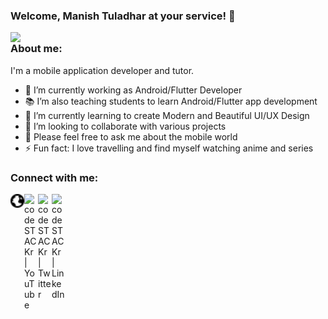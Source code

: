 ### Welcome, Manish Tuladhar at your service! 👋

[<img align="left" width="600px" src="https://raw.githubusercontent.com/lighttt/lighttt/main/icon/banner.png" />][website]

### About me:
I'm a mobile application developer and tutor.

- 🔭 I’m currently working as Android/Flutter Developer
- 📚 I’m also teaching students to learn Android/Flutter app development
- 🌱 I’m currently learning to create Modern and Beautiful UI/UX Design
- 👯 I’m looking to collaborate with various projects
- 💬 Please feel free to ask me about the mobile world
- ⚡ Fun fact: I love travelling and find myself watching anime and series

### Connect with me:

[<img align="left" alt="codeSTACKr.com" width="22px" src="https://raw.githubusercontent.com/iconic/open-iconic/master/svg/globe.svg" />][website]
[<img align="left" alt="codeSTACKr | YouTube" width="22px" src="https://cdn.jsdelivr.net/npm/simple-icons@v3/icons/youtube.svg" />][youtube]
[<img align="left" alt="codeSTACKr | Twitter" width="22px" src="https://cdn.jsdelivr.net/npm/simple-icons@v3/icons/twitter.svg" />][twitter]
[<img align="left" alt="codeSTACKr | LinkedIn" width="22px" src="https://cdn.jsdelivr.net/npm/simple-icons@v3/icons/linkedin.svg" />][linkedin]

<br />

[website]: http://manishtuladhar.com.np/
[twitter]: https://twitter.com/tuladharmanish
[youtube]: https://www.youtube.com/channel/UCCbLqylFdbo8WjYU9W6iFJw
[linkedin]: https://www.linkedin.com/in/tuladharmanishlight/
